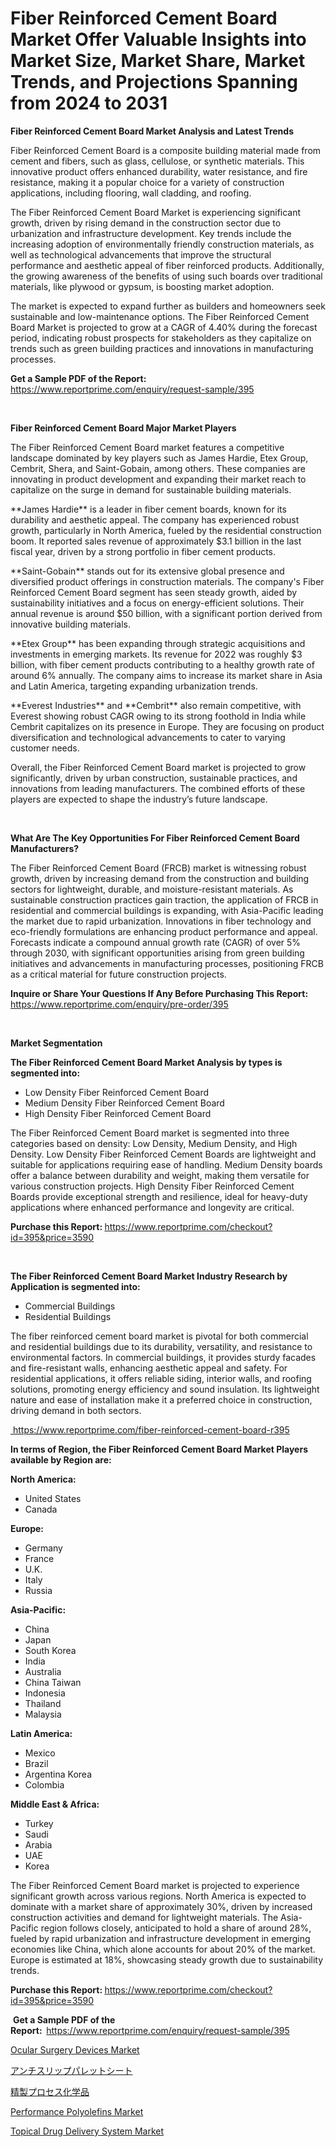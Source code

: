 <p><h1>Fiber Reinforced Cement Board Market Offer Valuable Insights into Market Size, Market Share, Market Trends, and Projections Spanning from 2024 to 2031</h1></p><p><strong>Fiber Reinforced Cement Board Market Analysis and Latest Trends</strong></p>
<p><p>Fiber Reinforced Cement Board is a composite building material made from cement and fibers, such as glass, cellulose, or synthetic materials. This innovative product offers enhanced durability, water resistance, and fire resistance, making it a popular choice for a variety of construction applications, including flooring, wall cladding, and roofing. </p><p>The Fiber Reinforced Cement Board Market is experiencing significant growth, driven by rising demand in the construction sector due to urbanization and infrastructure development. Key trends include the increasing adoption of environmentally friendly construction materials, as well as technological advancements that improve the structural performance and aesthetic appeal of fiber reinforced products. Additionally, the growing awareness of the benefits of using such boards over traditional materials, like plywood or gypsum, is boosting market adoption.</p><p>The market is expected to expand further as builders and homeowners seek sustainable and low-maintenance options. The Fiber Reinforced Cement Board Market is projected to grow at a CAGR of 4.40% during the forecast period, indicating robust prospects for stakeholders as they capitalize on trends such as green building practices and innovations in manufacturing processes.</p></p>
<p><strong>Get a Sample PDF of the Report:&nbsp;</strong> <a href="https://www.reportprime.com/enquiry/request-sample/395">https://www.reportprime.com/enquiry/request-sample/395</a></p>
<p>&nbsp;</p>
<p><strong>Fiber Reinforced Cement Board Major Market Players</strong></p>
<p><p>The Fiber Reinforced Cement Board market features a competitive landscape dominated by key players such as James Hardie, Etex Group, Cembrit, Shera, and Saint-Gobain, among others. These companies are innovating in product development and expanding their market reach to capitalize on the surge in demand for sustainable building materials.</p><p>**James Hardie** is a leader in fiber cement boards, known for its durability and aesthetic appeal. The company has experienced robust growth, particularly in North America, fueled by the residential construction boom. It reported sales revenue of approximately $3.1 billion in the last fiscal year, driven by a strong portfolio in fiber cement products.</p><p>**Saint-Gobain** stands out for its extensive global presence and diversified product offerings in construction materials. The company's Fiber Reinforced Cement Board segment has seen steady growth, aided by sustainability initiatives and a focus on energy-efficient solutions. Their annual revenue is around $50 billion, with a significant portion derived from innovative building materials.</p><p>**Etex Group** has been expanding through strategic acquisitions and investments in emerging markets. Its revenue for 2022 was roughly $3 billion, with fiber cement products contributing to a healthy growth rate of around 6% annually. The company aims to increase its market share in Asia and Latin America, targeting expanding urbanization trends.</p><p>**Everest Industries** and **Cembrit** also remain competitive, with Everest showing robust CAGR owing to its strong foothold in India while Cembrit capitalizes on its presence in Europe. They are focusing on product diversification and technological advancements to cater to varying customer needs.</p><p>Overall, the Fiber Reinforced Cement Board market is projected to grow significantly, driven by urban construction, sustainable practices, and innovations from leading manufacturers. The combined efforts of these players are expected to shape the industry’s future landscape.</p></p>
<p>&nbsp;</p>
<p><strong>What Are The Key Opportunities For Fiber Reinforced Cement Board Manufacturers?</strong></p>
<p><p>The Fiber Reinforced Cement Board (FRCB) market is witnessing robust growth, driven by increasing demand from the construction and building sectors for lightweight, durable, and moisture-resistant materials. As sustainable construction practices gain traction, the application of FRCB in residential and commercial buildings is expanding, with Asia-Pacific leading the market due to rapid urbanization. Innovations in fiber technology and eco-friendly formulations are enhancing product performance and appeal. Forecasts indicate a compound annual growth rate (CAGR) of over 5% through 2030, with significant opportunities arising from green building initiatives and advancements in manufacturing processes, positioning FRCB as a critical material for future construction projects.</p></p>
<p><strong>Inquire or Share Your Questions If Any Before Purchasing This Report:</strong> <a href="https://www.reportprime.com/enquiry/pre-order/395">https://www.reportprime.com/enquiry/pre-order/395</a></p>
<p>&nbsp;</p>
<p><strong>Market Segmentation</strong></p>
<p><strong>The Fiber Reinforced Cement Board Market Analysis by types is segmented into:</strong></p>
<p><ul><li>Low Density Fiber Reinforced Cement Board</li><li>Medium Density Fiber Reinforced Cement Board</li><li>High Density Fiber Reinforced Cement Board</li></ul></p>
<p><p>The Fiber Reinforced Cement Board market is segmented into three categories based on density: Low Density, Medium Density, and High Density. Low Density Fiber Reinforced Cement Boards are lightweight and suitable for applications requiring ease of handling. Medium Density boards offer a balance between durability and weight, making them versatile for various construction projects. High Density Fiber Reinforced Cement Boards provide exceptional strength and resilience, ideal for heavy-duty applications where enhanced performance and longevity are critical.</p></p>
<p><strong>Purchase this Report:&nbsp;</strong><a href="https://www.reportprime.com/checkout?id=395&price=3590">https://www.reportprime.com/checkout?id=395&price=3590</a></p>
<p>&nbsp;</p>
<p><strong>The Fiber Reinforced Cement Board Market Industry Research by Application is segmented into:</strong></p>
<p><ul><li>Commercial Buildings</li><li>Residential Buildings</li></ul></p>
<p><p>The fiber reinforced cement board market is pivotal for both commercial and residential buildings due to its durability, versatility, and resistance to environmental factors. In commercial buildings, it provides sturdy facades and fire-resistant walls, enhancing aesthetic appeal and safety. For residential applications, it offers reliable siding, interior walls, and roofing solutions, promoting energy efficiency and sound insulation. Its lightweight nature and ease of installation make it a preferred choice in construction, driving demand in both sectors.</p></p>
<p><a href="https://www.reportprime.com/fiber-reinforced-cement-board-r395">&nbsp;https://www.reportprime.com/fiber-reinforced-cement-board-r395</a></p>
<p><strong>In terms of Region, the Fiber Reinforced Cement Board Market Players available by Region are:</strong></p>
<p>
    <p> <strong> North America: </strong>
        <ul>
            <li>United States</li>
            <li>Canada</li>
        </ul>
        </p> 
    <p> <strong> Europe: </strong>
        <ul>
            <li>Germany</li>
            <li>France</li>
            <li>U.K.</li>
            <li>Italy</li>
            <li>Russia</li>
        </ul>
        </p> 
    <p> <strong> Asia-Pacific: </strong>
        <ul>
            <li>China</li>
            <li>Japan</li>
            <li>South Korea</li>
            <li>India</li>
            <li>Australia</li>
            <li>China Taiwan</li>
            <li>Indonesia</li>
            <li>Thailand</li>
            <li>Malaysia</li>
        </ul>
        </p> 
    <p> <strong> Latin America: </strong>
        <ul>
            <li>Mexico</li>
            <li>Brazil</li>
            <li>Argentina Korea</li>
            <li>Colombia</li>
        </ul>
        </p> 
    <p> <strong> Middle East & Africa: </strong>
        <ul>
            <li>Turkey</li>
            <li>Saudi</li>
            <li>Arabia</li>
            <li>UAE</li>
            <li>Korea</li>
        </ul>
    </p>
    </p>
<p><p>The Fiber Reinforced Cement Board market is projected to experience significant growth across various regions. North America is expected to dominate with a market share of approximately 30%, driven by increased construction activities and demand for lightweight materials. The Asia-Pacific region follows closely, anticipated to hold a share of around 28%, fueled by rapid urbanization and infrastructure development in emerging economies like China, which alone accounts for about 20% of the market. Europe is estimated at 18%, showcasing steady growth due to sustainability trends.</p></p>
<p><strong>Purchase this Report: </strong><a href="https://www.reportprime.com/checkout?id=395&price=3590">https://www.reportprime.com/checkout?id=395&price=3590</a></p>
<p>&nbsp;<strong>Get a Sample PDF of the Report:&nbsp;&nbsp;</strong><a href="https://www.reportprime.com/enquiry/request-sample/395">https://www.reportprime.com/enquiry/request-sample/395</a></p>
<p><strong></strong></p>
<p><p><a href="https://issuu.com/reportprime-2/docs/ocular-surgery-devices-market-size-_baeddf6dde0e72">Ocular Surgery Devices Market</a></p><p><a href="https://medium.com/@leigh4852023/%E6%BB%91%E3%82%8A%E6%AD%A2%E3%82%81%E3%83%91%E3%83%AC%E3%83%83%E3%83%88%E3%82%B7%E3%83%BC%E3%83%88%E5%B8%82%E5%A0%B4%E3%81%AE%E4%BA%88%E6%B8%AC-%E5%B8%82%E5%A0%B4%E5%8B%95%E5%90%91%E3%81%8A%E3%82%88%E3%81%B3%E5%BD%B1%E9%9F%BF%E5%88%86%E6%9E%90-2024%E5%B9%B4-2031%E5%B9%B4-d3090c14509a">アンチスリップパレットシート</a></p><p><a href="https://medium.com/@lenorakris2023/%E8%A3%BD%E6%B2%B9%E3%83%97%E3%83%AD%E3%82%BB%E3%82%B9%E5%8C%96%E5%AD%A6%E5%93%81%E5%B8%82%E5%A0%B4%E3%81%AB%E9%96%A2%E3%81%99%E3%82%8B%E6%B4%9E%E5%AF%9F-%E5%B8%82%E5%A0%B4%E5%8F%82%E5%8A%A0%E4%BC%81%E6%A5%AD-%E5%B8%82%E5%A0%B4%E8%A6%8F%E6%A8%A1-%E5%9C%B0%E7%90%86%E7%9A%84%E5%9C%B0%E5%9F%9F-%E4%BA%88%E6%B8%AC-2024%E5%B9%B4-2031%E5%B9%B4-3e4bd32471bd">精製プロセス化学品</a></p><p><a href="https://www.linkedin.com/pulse/performance-polyolefins-market-report-product-type-ldpelldpehdpeothers-ls5de?trackingId=3SEndgYWSyS6ipNStfVY2Q%3D%3D">Performance Polyolefins Market</a></p><p><a href="https://medium.com/@cukilcantik89/topical-drug-delivery-system-market-industry-landscape-growth-trajectories-and-global-markets-46bdfb893e4b">Topical Drug Delivery System Market</a></p></p>